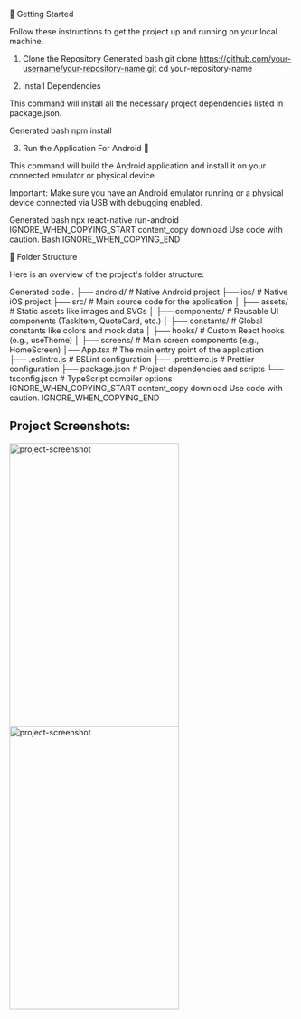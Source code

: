 
🚀 Getting Started

Follow these instructions to get the project up and running on your local machine.

1. Clone the Repository
Generated bash
git clone https://github.com/your-username/your-repository-name.git
cd your-repository-name

2. Install Dependencies

This command will install all the necessary project dependencies listed in package.json.

Generated bash
npm install

3. Run the Application
For Android 🤖

This command will build the Android application and install it on your connected emulator or physical device.

Important: Make sure you have an Android emulator running or a physical device connected via USB with debugging enabled.

Generated bash
npx react-native run-android
IGNORE_WHEN_COPYING_START
content_copy
download
Use code with caution.
Bash
IGNORE_WHEN_COPYING_END


📁 Folder Structure

Here is an overview of the project's folder structure:

Generated code
.
├── android/            # Native Android project
├── ios/                # Native iOS project
├── src/                # Main source code for the application
│   ├── assets/         # Static assets like images and SVGs 
│   ├── components/     # Reusable UI components (TaskItem, QuoteCard, etc.)
│   ├── constants/      # Global constants like colors and mock data
│   ├── hooks/          # Custom React hooks (e.g., useTheme)
│   ├── screens/        # Main screen components (e.g., HomeScreen)
│── App.tsx             # The main entry point of the application  
├── .eslintrc.js        # ESLint configuration
├── .prettierrc.js      # Prettier configuration
├── package.json        # Project dependencies and scripts
└── tsconfig.json       # TypeScript compiler options
IGNORE_WHEN_COPYING_START
content_copy
download
Use code with caution.
IGNORE_WHEN_COPYING_END

<h2>Project Screenshots:</h2> <img src="https://res.cloudinary.com/dfhcmgt4j/image/upload/v1751824914/Screenshot_1751824312_qrycvg.png" alt="project-screenshot" width="300" height="500/"> 
<img src="https://res.cloudinary.com/dfhcmgt4j/image/upload/v1751824923/Screenshot_1751824315_xu77qk.png" alt="project-screenshot" width="300" height="500/">


